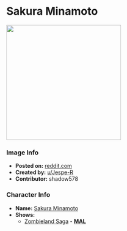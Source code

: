 # Sakura Minamoto

<img src="https://raw.githubusercontent.com/shadow578/Project-Padoru/master/Padoru/U_Jespe-R/zombieland-saga-sakura-minamoto-jesper.png" height="300">

### Image Info
* **Posted on:**     [reddit.com](https://www.reddit.com/r/Padoru/comments/exb3ut/daily_padoru_32_sakura_minamoto_zombieland_saga/)
* **Created by:**    [u/Jespe-R](https://github.com/shadow578/Project-Padoru/blob/master/table-of-contents/creators/uJespeR.md)
* **Contributor:**   shadow578

### Character Info
* **Name:**   [Sakura Minamoto](https://myanimelist.net/character/164576)
* **Shows:**
  * [Zombieland Saga](https://github.com/shadow578/Project-Padoru/blob/master/table-of-contents/shows/ZombielandSaga.md) - [__MAL__](https://myanimelist.net/anime/37976/Zombieland_Saga)


